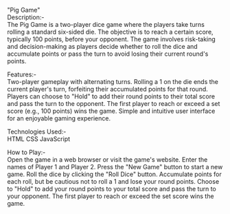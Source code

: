 "Pig Game"   
Description:-  
The Pig Game is a two-player dice game where the players take turns rolling a standard six-sided die. The objective is to reach a certain score, typically 100 points, before your opponent. The game involves risk-taking and decision-making as players decide whether to roll the dice and accumulate points or pass the turn to avoid losing their current round's points.
  
Features:-  
Two-player gameplay with alternating turns.
Rolling a 1 on the die ends the current player's turn, forfeiting their accumulated points for that round.
Players can choose to "Hold" to add their round points to their total score and pass the turn to the opponent.
The first player to reach or exceed a set score (e.g., 100 points) wins the game.
Simple and intuitive user interface for an enjoyable gaming experience.

Technologies Used:-  
HTML
CSS
JavaScript


How to Play:-  
Open the game in a web browser or visit the game's website.
Enter the names of Player 1 and Player 2.
Press the "New Game" button to start a new game.
Roll the dice by clicking the "Roll Dice" button.
Accumulate points for each roll, but be cautious not to roll a 1 and lose your round points.
Choose to "Hold" to add your round points to your total score and pass the turn to your opponent.
The first player to reach or exceed the set score wins the game.

